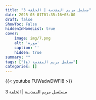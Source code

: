 ```yaml
---
title: "مسلسل مريم المقدسة | الحلقة 3"
date: 2025-05-01T01:35:16+03:00
draft: false
ShowToc: False
hiddenInHomeList: true
cover:
    image: img/7.png
    alt: 'صورة'
    caption: ''
    hidden: true
summary: ""
tags: ["مسلسل مريم المقدسة (ع)"]
categories: []
---
```


{{< youtube FUWadwDWFl8 >}}  
<br>
مسلسل مريم المقدسة | الحلقة 3
